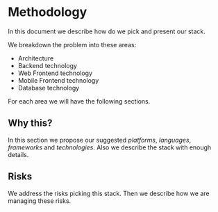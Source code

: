 # Methodology

In this document we describe how do we pick and present our stack.

We breakdown the problem into these areas:
- Architecture
- Backend technology
- Web Frontend technology
- Mobile Frontend technology
- Database technology

For each area we will have the following sections.

## Why this?
In this section we propose our suggested _platforms_, _languages_, _frameworks_ and _technologies_. Also we describe the stack with enough details.

## Risks
We address the risks picking this stack. Then we describe how we are managing these risks.

